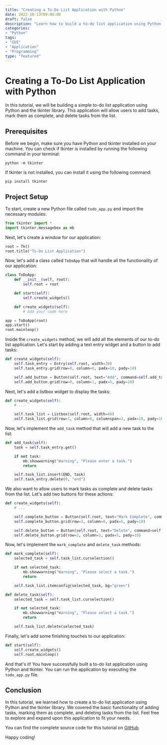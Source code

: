 ```yaml
---
title: "Creating a To-Do List Application with Python"
date: 2022-10-13T09:00:00
draft: false
description: "Learn how to build a to-do list application using Python and tkinter"
categories:
- "Python"
tags:
- "GUI"
- "Application"
- "Programming"
type: "featured"
---
```


# Creating a To-Do List Application with Python

In this tutorial, we will be building a simple to-do list application using Python and the tkinter library. This application will allow users to add tasks, mark them as complete, and delete tasks from the list.

## Prerequisites

Before we begin, make sure you have Python and tkinter installed on your machine. You can check if tkinter is installed by running the following command in your terminal:

```shell
python -m tkinter
```

If tkinter is not installed, you can install it using the following command:

```shell
pip install tkinter
```

## Project Setup

To start, create a new Python file called `todo_app.py` and import the necessary modules:

```python
from tkinter import *
import tkinter.messagebox as mb
```

Next, let's create a window for our application:

```python
root = Tk()
root.title("To-Do List Application")
```

Now, let's add a class called `ToDoApp` that will handle all the functionality of our application:

```python
class ToDoApp:
    def __init__(self, root):
        self.root = root

    def start(self):
        self.create_widgets()

    def create_widgets(self):
        # Add your code here

app = ToDoApp(root)
app.start()
root.mainloop()
```

Inside the `create_widgets` method, we will add all the elements of our to-do list application. Let's start by adding a text entry widget and a button to add tasks:

```python
def create_widgets(self):
    self.task_entry = Entry(self.root, width=30)
    self.task_entry.grid(row=0, column=0, padx=10, pady=10)

    self.add_button = Button(self.root, text="Add", command=self.add_task)
    self.add_button.grid(row=0, column=1, padx=5, pady=10)
```

Next, let's add a listbox widget to display the tasks:

```python
def create_widgets(self):
    # ...

    self.task_list = Listbox(self.root, width=40)
    self.task_list.grid(row=1, column=0, columnspan=2, padx=10, pady=10)
```

Now, let's implement the `add_task` method that will add a new task to the list:

```python
def add_task(self):
    task = self.task_entry.get()

    if not task:
        mb.showwarning("Warning", "Please enter a task.")
        return

    self.task_list.insert(END, task)
    self.task_entry.delete(0, "end")
```

We also want to allow users to mark tasks as complete and delete tasks from the list. Let's add two buttons for these actions:

```python
def create_widgets(self):
    # ...

    self.complete_button = Button(self.root, text="Mark Complete", command=self.mark_complete)
    self.complete_button.grid(row=2, column=0, padx=5, pady=10)

    self.delete_button = Button(self.root, text="Delete", command=self.delete_task)
    self.delete_button.grid(row=2, column=1, padx=5, pady=10)
```

Now, let's implement the `mark_complete` and `delete_task` methods:

```python
def mark_complete(self):
    selected_task = self.task_list.curselection()

    if not selected_task:
        mb.showwarning("Warning", "Please select a task.")
        return

    self.task_list.itemconfig(selected_task, bg="green")

def delete_task(self):
    selected_task = self.task_list.curselection()

    if not selected_task:
        mb.showwarning("Warning", "Please select a task.")
        return

    self.task_list.delete(selected_task)
```

Finally, let's add some finishing touches to our application:

```python
def start(self):
    self.create_widgets()
    self.root.mainloop()
```

And that's it! You have successfully built a to-do list application using Python and tkinter. You can run the application by executing the `todo_app.py` file.

## Conclusion

In this tutorial, we learned how to create a to-do list application using Python and the tkinter library. We covered the basic functionality of adding tasks, marking them as complete, and deleting tasks from the list. Feel free to explore and expand upon this application to fit your needs.

You can find the complete source code for this tutorial on [GitHub](https://github.com/example/todo-app-python).

Happy coding!
